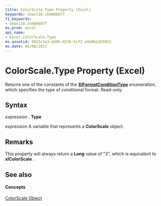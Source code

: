 ```yaml
---
title: ColorScale.Type Property (Excel)
keywords: vbaxl10.chm806077
f1_keywords:
- vbaxl10.chm806077
ms.prod: excel
api_name:
- Excel.ColorScale.Type
ms.assetid: 9923c1e3-e69b-823b-5cf2-a9a96e2b5053
ms.date: 06/08/2017
---
```



# ColorScale.Type Property (Excel)

Returns one of the constants of the  **[XlFormatConditionType](Excel.XlFormatConditionType.md)** enumeration, which specifies the type of conditional format. Read-only.


## Syntax

 _expression_ . **Type**

 _expression_ A variable that represents a **ColorScale** object.


## Remarks

This property will always return a  **Long** value of "3", which is equivalent to **xlColorScale** .


## See also


#### Concepts


[ColorScale Object](Excel.ColorScale.md)

